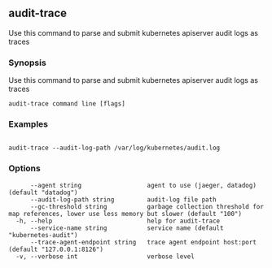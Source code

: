 ## audit-trace

Use this command to parse and submit kubernetes apiserver audit logs as traces

### Synopsis

Use this command to parse and submit kubernetes apiserver audit logs as traces

```
audit-trace command line [flags]
```

### Examples

```

audit-trace --audit-log-path /var/log/kubernetes/audit.log 

```

### Options

```
      --agent string                  agent to use (jaeger, datadog) (default "datadog")
      --audit-log-path string         audit-log file path
      --gc-threshold string           garbage collection threshold for map references, lower use less memory but slower (default "100")
  -h, --help                          help for audit-trace
      --service-name string           service name (default "kubernetes-audit")
      --trace-agent-endpoint string   trace agent endpoint host:port (default "127.0.0.1:8126")
  -v, --verbose int                   verbose level
```

